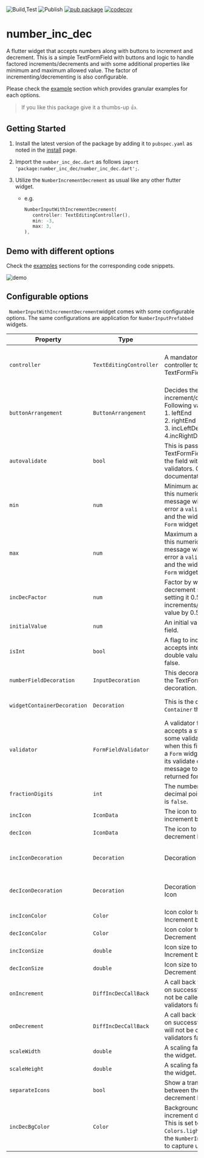 ![Build,Test](https://github.com/Abhilash-Chandran/number_inc_dec/workflows/Build,Test/badge.svg)
![Publish](https://github.com/Abhilash-Chandran/number_inc_dec/workflows/Publish/badge.svg)
[![pub package](https://img.shields.io/pub/v/number_inc_dec.svg?label=number_inc_dec)](https://pub.dev/packages/number_inc_dec)
[![codecov](https://codecov.io/gh/Abhilash-Chandran/number_inc_dec/branch/master/graph/badge.svg)](https://codecov.io/gh/Abhilash-Chandran/number_inc_dec)
# number_inc_dec

A flutter widget that accepts numbers along with buttons to increment and decrement. This is a simple TextFormField with buttons and logic to handle factored increments/decrements and with some additional properties like minimum and maximum allowed value. The factor of incrementing/decrementing is also configurable.

Please check the [example](/example) section which provides granular examples for each options.

> If you like this package give it a thumbs-up 👍.
## Getting Started

1. Install the latest version of the package by adding it to `pubspec.yaml` as noted in the [install](/install) page.

2. Import the `number_inc_dec.dart` as follows `import 'package:number_inc_dec/number_inc_dec.dart';`.

3. Utilize the `NumberIncrementDecrement` as usual like any other flutter widget.
   
   - e.g.
     
     ```dart
     NumberInputWithIncrementDecrement(
        controller: TextEditingController(),
        min: -3,
        max: 3,
     ),
     ```
     
## Demo with different options

Check the [examples](/example) sections for the corresponding code snippets.

![demo](demo.gif)

## Configurable options

` NumberInputWithIncrementDecrement`widget comes with some configurable options. The same configurations are application for `NumberInputPrefabbed` widgets.

| Property                    | Type                    | Purpose                                                                                                                                                                                                                                             | Default Value                                                                                                    |
| --------------------------- | ----------------------- | --------------------------------------------------------------------------------------------------------------------------------------------------------------------------------------------------------------------------------------------------- | ---------------------------------------------------------------------------------------------------------------- |
| `controller`                | `TextEditingController` | A mandatory text editing controller to be used by the TextFormField.                                                                                                                                                                                | This is a mandatory field because its the easiest way to access the field's value, when not using a Form widget. |
| `buttonArrangement`         | `ButtonArrangement`     | Decides the layout of the increment/decrement buttons. Following values are possible.<br/>1. leftEnd<br/>2. rightEnd<br/>3. incLeftDecRight<br/>4.incRightDecLeft<br/>                                                                               | `ButtonArrangement.rightEnd`                                                                                     |
| `autovalidate`              | `bool`                  | This is passed down to the TextFormField. It auto-validates the field with the provided validators. Check TextFormField documentation for more details.                                                                                              | `false`                                                                                                          |
| `min`                       | `num`                   | Minimum acceptable value for this numeric field. Note: No error message will be shown. To show error a `validator` can be used and the widget should wrapped in `Form` widget.                                                                      | `0`                                                                                                              |
| `max`                       | `num`                   | Maximum acceptable value for this numeric field. Note: No error message will be shown. To show error a `validator` can be used and the widget should wrapped in `Form` widget.                                                                      | `double.infinity`                                                                                                |
| `incDecFactor`              | `num`                   | Factor by which the increment or decrement should happen. e.g. setting it 0.5 increments/decrements the field value by 0.5.                                                                                                                         | `1`                                                                                                              |
| `initialValue`              | `num`                   | An initial value to be set to the field.                                                                                                                                                                                                            | `0`                                                                                                              |
| `isInt`                     | `bool`                  | A flag to indicate if the field only accepts integer values. To use double values set this field to false.                                                                                                                                          | `true`                                                                                                           |
| `numberFieldDecoration`     | `InputDecoration`       | This decoration will be used by the TextFormField to handle its decoration.                                                                                                                                                                         | An `InputDecoration` with an `OutlineInputBorder` to create a circular border.                                    |
| `widgetContainerDecoration` | `Decoration`            | This is the decoration for the `Container` that wraps this widget.                                                                                                                                                                                  | A simple `BoxDecoration` with a circular border in `Colors.bluegrey` color.                                      |
| `validator`                 | `FormFieldValidator`    | A validator function which accepts a string and performs some validation. This is called when this field is wrapped inside a `Form` widget and called during its validate cycle. The error message to be shown should be returned form this method. | A min max validator. Refer the API documentation for more details.                                               |
| `fractionDigits`            | `int`                   | The number of digits after the decimal point. Used only if `isInt` is `false`.                                                                                                                                                                      | `2`                                                                                                              |
| `incIcon`                   | `IconData`              | The icon to be used for the increment button.                                                                                                                                                                                                       | Icons.arrow_drop_up                                                                                              |
| `decIcon`                   | `IconData`              | The icon to be used for the decrement button.                                                                                                                                                                                                       | Icons.arrow_drop_down                                                                                            |
| `incIconDecoration`         | `Decoration`            | Decoration for the Increment Icon                                                                                                                                                                                                                   | Defaults to a black border in the bottom  and/or top depending on the `buttonArrangement`.                       |
| `decIconDecoration`         | `Decoration`            | Decoration for the decrement Icon                                                                                                                                                                                                                   | Defaults to a black border in the bottom  and/or top depending on the `buttonArrangement`.                       |
| `incIconColor`              | `Color`                 | Icon color to be used for Increment button.                                                                                                                                                                                                          | Defaults to color defined in `IconTheme`                                                                         |
| `decIconColor`              | `Color`                 | Icon color to be used for Decrement button.                                                                                                                                                                                                         | Defaults to color defined in `IconTheme  `                                                                       |
| `incIconSize`               | `double`                | Icon size to be used for Increment button.                                                                                                                                                                                                           | Defaults to size defined in IconTheme                                                                            |
| `decIconSize`               | `double`                | Icon size to be used for Decrement button.                                                                                                                                                                                                           | Defaults to size defined in IconTheme                                                                            |
| `onIncrement`               | `DiffIncDecCallBack`    | A call back function to be called on successful increment. This will not be called if the internal validators fail.                                                                                                                                | `null`                                                                                                           |
| `onDecrement`               | `DiffIncDecCallBack`    | A call back function to be called on successful decrement. This will not be called if the internal validators fail.                                                                                                                               | `null`                                                                                                           |
| `scaleWidth`                | `double`                | A scaling factor for the width of the widget.                                                                                                                                                                                                       | `1.0`                                                                                                            |
| `scaleHeight`               | `double`                | A scaling factor for the height of the widget.                                                                                                                                                                                                      | `1.0`                                                                                                            |
| `separateIcons`             | `bool`                  | Show a transparent separator between the increment & decrement buttons.                                                                                                                                                                             | false                                                                                                            |
| `incDecBgColor`             | `Color`                 | Background color of the increment decrement button.<br/>This is set to `Colors.lightGreen` for all the `NumberInputPrefabbed` widgets to capture users attention.                                                                                   | widget to`null`                                                                                                  |

